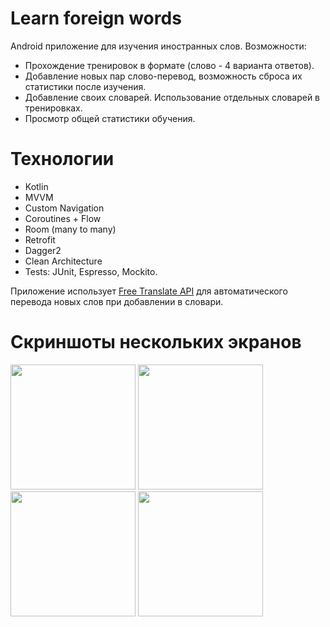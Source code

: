 # Learn foreign words
Android  приложение для изучения иностранных слов.
Возможности:
- Прохождение тренировок в формате (слово - 4 варианта ответов).
- Добавление новых пар слово-перевод, возможность сброса их статистики после изучения.
- Добавление своих словарей. Использование отдельных словарей в тренировках.
- Просмотр общей статистики обучения.

# Технологии
- Kotlin
- MVVM
- Custom Navigation
- Coroutines + Flow
- Room (many to many)
- Retrofit
- Dagger2
- Clean Architecture
- Tests: JUnit, Espresso, Mockito.

Приложение использует [Free Translate API](https://ftapi.pythonanywhere.com/) для автоматического перевода новых слов при добавлении в словари.

# Скриншоты нескольких экранов
<img src="https://github.com/user-attachments/assets/3b0b42d3-b8df-40af-9eef-0f2c04721087" width="200"/>
<img src="https://github.com/user-attachments/assets/6b1f7151-4afd-42dc-8c93-674ea1e083e2" width="200"/>
<img src="https://github.com/user-attachments/assets/f352af10-ad86-4a29-bb33-2b2628b95369" width="200"/>
<img src="https://github.com/user-attachments/assets/43c3591d-cc02-4b10-87d4-c15412443229" width="200"/>
